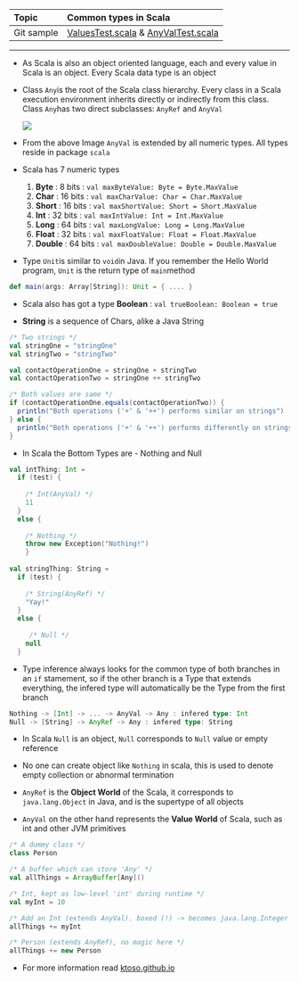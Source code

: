 | Topic | Common types in Scala |
| :--- | :--- |
| Git sample | [ValuesTest.scala](https://github.com/inbravo/scala-src/blob/master/src/main/scala/com/inbravo/lang/ValuesTest.scala) & [AnyValTest.scala](https://github.com/inbravo/scala-src/blob/master/src/main/scala/com/inbravo/lang/AnyValTest.scala)  |

---
  
* As Scala is also an object oriented language, each and every value in Scala is an object. Every Scala data type is an object

* Class `Any`is the root of the Scala class hierarchy. Every class in a Scala execution environment inherits directly or indirectly from this class. Class `Any`has two direct subclasses: `AnyRef` and `AnyVal`

  ![](https://github.com/inbravo/java-to-scala/blob/master/assets/m-2/types.png)

* From the above Image `AnyVal` is extended by all numeric types. All types reside in package `scala`

* Scala has 7 numeric types  
  1. **Byte**       : 8 bits  :   `val maxByteValue: Byte = Byte.MaxValue`  
  2. **Char**       : 16 bits :   `val maxCharValue: Char = Char.MaxValue`  
  3. **Short**      : 16 bits :   `val maxShortValue: Short = Short.MaxValue`  
  4. **Int**        : 32 bits :   `val maxIntValue: Int = Int.MaxValue`  
  5. **Long**       : 64 bits :   `val maxLongValue: Long = Long.MaxValue`  
  6. **Float**      : 32 bits :   `val maxFloatValue: Float = Float.MaxValue`  
  7. **Double**     : 64 bits :   `val maxDoubleValue: Double = Double.MaxValue`

* Type `Unit`is similar to `void`in Java. If you remember the Hello World program, `Unit` is the return type of `main`method

```scala
def main(args: Array[String]): Unit = { .... }
```

* Scala also has got a type **Boolean** :    `val trueBoolean: Boolean = true`

* **String** is a sequence of Chars, alike a Java String

```scala
/* Two strings */
val stringOne = "stringOne"
val stringTwo = "stringTwo"

val contactOperationOne = stringOne + stringTwo
val contactOperationTwo = stringOne ++ stringTwo

/* Both values are same */
if (contactOperationOne.equals(contactOperationTwo)) {
  println("Both operations ('+' & '++') performs similar on strings")
} else {
  println("Both operations ('+' & '++') performs differently on strings")
}

```

* In Scala the Bottom Types are - Nothing and Null

```scala
val intThing: Int =
  if (test) {
  
    /* Int(AnyVal) */
    11                             
  }
  else {
  
    /* Nothing */ 
    throw new Exception("Nothing!") 
    }
    
val stringThing: String =
  if (test) {
  
    /* String(AnyRef) */
    "Yay!"  
  }
  else {
  
     /* Null */ 
  	null    
  }
```
* Type inference always looks for the common type of both branches in an `if` stamement, so if the other branch is a Type that extends everything, the infered type will automatically be the Type from the first branch

```scala
Nothing -> [Int] -> ... -> AnyVal -> Any : infered type: Int
Null -> [String] -> AnyRef -> Any : infered type: String
```

* In Scala `Null` is an object, `Null` corresponds to `Null` value or empty reference

* No one can create object like `Nothing` in scala, this is used to denote empty collection or abnormal termination

* `AnyRef` is the **Object World** of the Scala, it corresponds to `java.lang.Object` in Java, and is the supertype of all objects

* `AnyVal` on the other hand represents the **Value World** of Scala, such as int and other JVM primitives

```scala
/* A dummy class */
class Person

/* A buffer which can store 'Any' */
val allThings = ArrayBuffer[Any]()

/* Int, kept as low-level 'int' during runtime */
val myInt = 10

/* Add an Int (extends AnyVal). boxed (!) -> becomes java.lang.Integer in the collection */
allThings += myInt

/* Person (extends AnyRef), no magic here */
allThings += new Person
 ```
* For more information read [ktoso.github.io](http://ktoso.github.io/scala-types-of-types)

